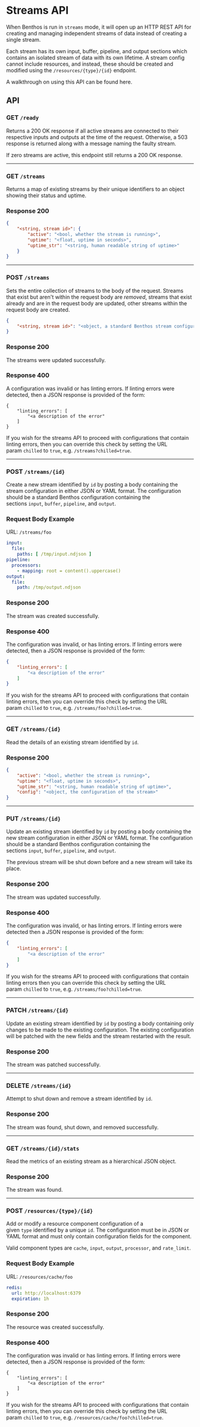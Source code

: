 # Streams API

When Benthos is run in `streams` mode, it will open up an HTTP REST API for creating and managing independent streams of data instead of creating a single stream.

Each stream has its own input, buffer, pipeline, and output sections which contains an isolated stream of data with its own lifetime. A stream config cannot include resources, and instead, these should be created and modified using the `/resources/{type}/{id}` endpoint.

A walkthrough on using this API can be found here.

## API

### GET `/ready`

Returns a 200 OK response if all active streams are connected to their respective inputs and outputs at the time of the request. Otherwise, a 503 response is returned along with a message naming the faulty stream.

If zero streams are active, this endpoint still returns a 200 OK response.

---

### GET `/streams`

Returns a map of existing streams by their unique identifiers to an object showing their status and uptime.

### Response 200

```json
{
    "<string, stream id>": {
        "active": "<bool, whether the stream is running>",
        "uptime": "<float, uptime in seconds>",
        "uptime_str": "<string, human readable string of uptime>"
    }
}
```

---

### POST `/streams`

Sets the entire collection of streams to the body of the request. Streams that exist but aren't within the request body are *removed*, streams that exist already and are in the request body are updated, other streams within the request body are created.

```json
{
    "<string, stream id>": "<object, a standard Benthos stream configuration>"
}
```

### Response 200

The streams were updated successfully.

### Response 400

A configuration was invalid or has linting errors. If linting errors were detected, then a JSON response is provided of the form:

```
{
    "linting_errors": [
        "<a description of the error"
    ]
}
```

If you wish for the streams API to proceed with configurations that contain linting errors, then you can override this check by setting the URL param `chilled` to `true`, e.g. `/streams?chilled=true`.

---

### POST `/streams/{id}`

Create a new stream identified by `id` by posting a body containing the stream configuration in either JSON or YAML format. The configuration should be a standard Benthos configuration containing the sections `input`, `buffer`, `pipeline`, and `output`.

### Request Body Example

URL: `/streams/foo`

```yaml
input:
  file:
    paths: [ /tmp/input.ndjson ]
pipeline:
  processors:
    - mapping: root = content().uppercase()
output:
  file:
    path: /tmp/output.ndjson
```

### Response 200

The stream was created successfully.

### Response 400

The configuration was invalid, or has linting errors. If linting errors were detected, then a JSON response is provided of the form:

```json
{
    "linting_errors": [
        "<a description of the error"
    ]
}
```

If you wish for the streams API to proceed with configurations that contain linting errors, then you can override this check by setting the URL param `chilled` to `true`, e.g. `/streams/foo?chilled=true`.

---

### GET `/streams/{id}`

Read the details of an existing stream identified by `id`.

### Response 200

```json
{
    "active": "<bool, whether the stream is running>",
    "uptime": "<float, uptime in seconds>",
    "uptime_str": "<string, human readable string of uptime>",
    "config": "<object, the configuration of the stream>"
}
```

---

### PUT `/streams/{id}`

Update an existing stream identified by `id` by posting a body containing the new stream configuration in either JSON or YAML format. The configuration should be a standard Benthos configuration containing the sections `input`, `buffer`, `pipeline`, and `output`.

The previous stream will be shut down before and a new stream will take its place.

### Response 200

The stream was updated successfully.

### Response 400

The configuration was invalid, or has linting errors. If linting errors were detected then a JSON response is provided of the form:

```json
{
    "linting_errors": [
        "<a description of the error"
    ]
}
```

If you wish for the streams API to proceed with configurations that contain linting errors then you can override this check by setting the URL param `chilled` to `true`, e.g. `/streams/foo?chilled=true`.

---

### PATCH `/streams/{id}`

Update an existing stream identified by `id` by posting a body containing only changes to be made to the existing configuration. The existing configuration will be patched with the new fields and the stream restarted with the result.

### Response 200

The stream was patched successfully.

---

### DELETE `/streams/{id}`

Attempt to shut down and remove a stream identified by `id`.

### Response 200

The stream was found, shut down, and removed successfully.

---

### GET `/streams/{id}/stats`

Read the metrics of an existing stream as a hierarchical JSON object.

### Response 200

The stream was found.

---

### POST `/resources/{type}/{id}`

Add or modify a resource component configuration of a given `type` identified by a unique `id`. The configuration must be in JSON or YAML format and must only contain configuration fields for the component.

Valid component types are `cache`, `input`, `output`, `processor`, and `rate_limit`.

### Request Body Example

URL: `/resources/cache/foo`

```yaml
redis:
  url: http://localhost:6379
  expiration: 1h
```

### Response 200

The resource was created successfully.

### Response 400

The configuration was invalid or has linting errors. If linting errors were detected, then a JSON response is provided of the form:

```
{
    "linting_errors": [
        "<a description of the error"
    ]
}
```

If you wish for the streams API to proceed with configurations that contain linting errors, then you can override this check by setting the URL param `chilled` to `true`, e.g. `/resources/cache/foo?chilled=true`.